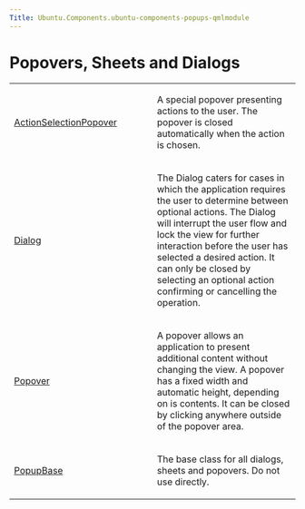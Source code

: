 ```yaml
---
Title: Ubuntu.Components.ubuntu-components-popups-qmlmodule
---
```

        
Popovers, Sheets and Dialogs
============================

<span class="subtitle"></span>
<span id="details"></span>

<table>
<colgroup>
<col width="50%" />
<col width="50%" />
</colgroup>
<tbody>
<tr class="odd">
<td><p><a href="Ubuntu.Components.Popups.ActionSelectionPopover.md">ActionSelectionPopover</a></p></td>
<td><p>A special popover presenting actions to the user. The popover is closed automatically when the action is chosen.</p></td>
</tr>
<tr class="even">
<td><p><a href="Ubuntu.Components.Popups.Dialog.md">Dialog</a></p></td>
<td><p>The Dialog caters for cases in which the application requires the user to determine between optional actions. The Dialog will interrupt the user flow and lock the view for further interaction before the user has selected a desired action. It can only be closed by selecting an optional action confirming or cancelling the operation.</p></td>
</tr>
<tr class="odd">
<td><p><a href="Ubuntu.Components.Popups.Popover.md">Popover</a></p></td>
<td><p>A popover allows an application to present additional content without changing the view. A popover has a fixed width and automatic height, depending on is contents. It can be closed by clicking anywhere outside of the popover area.</p></td>
</tr>
<tr class="even">
<td><p><a href="Ubuntu.Components.Popups.PopupBase.md">PopupBase</a></p></td>
<td><p>The base class for all dialogs, sheets and popovers. Do not use directly.</p></td>
</tr>
</tbody>
</table>

